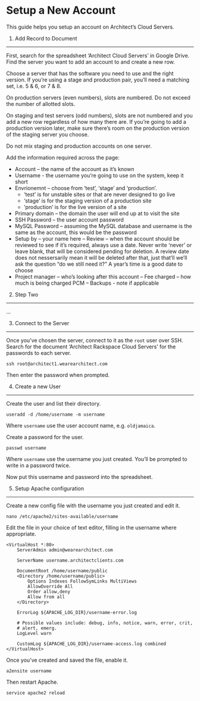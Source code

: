 Setup a New Account
===================

This guide helps you setup an account on Architect’s Cloud Servers.

1. Add Record to Document
-------------------------

First, search for the spreadsheet ‘Architect Cloud Servers’ in Google Drive. Find the server you want to add an account to and create a new row.

Choose a server that has the software you need to use and the right version. If you’re using a stage and production pair, you’ll need a matching set, i.e. 5 & 6, or 7 & 8.

On production servers (even numbers), slots are numbered. Do not exceed the number of allotted slots.

On staging and test servers (odd numbers), slots are not numbered and you add a new row regardless of how many there are. If you’re going to add a production version later, make sure there’s room on the production version of the staging server you choose.

Do not mix staging and production accounts on one server.

Add the information required across the page:

- Account – the name of the account as it’s known
- Username - the username you’re going to use on the system, keep it short
- Envrionemnt – choose from ‘test’, ‘stage’ and ‘production’.
  - ‘test’ is for unstable sites or that are never designed to go live
  - ‘stage’ is for the staging version of a production site
  - ‘production’ is for the live version of a site
- Primary domain – the domain the user will end up at to visit the site
- SSH Password – the user account password
- MySQL Password – assuming the MySQL database and username is the same as the account, this would be the password
- Setup by – your name here
– Review – when the account should be reviewed to see if it’s required, always use a date. Never write ‘never’ or leave blank, that will be considered pending for deletion. A review date does not nessersarily mean it will be deleted after that, just that’ll we’ll ask the question “do we still need it?” A year’s time is a good date to choose
- Project manager – who’s looking after this account
– Fee charged – how much is being charged PCM
– Backups - note if applicable

2. Step Two
-----------

...

3. Connect to the Server
------------------------

Once you’ve chosen the server, connect to it as the `root` user over SSH. Search for the document ‘Architect Rackspace Cloud Servers’ for the passwords to each server.

~~~:bash
ssh root@architect1.wearearchitect.com
~~~

Then enter the password when prompted.

4. Create a new User
--------------------

Create the user and list their directory.

~~~:bash
useradd -d /home/username -m username
~~~

Where `username` use the user account name, e.g. `oldjamaica`.

Create a password for the user.

~~~:bash
passwd username
~~~

Where `username` use the username you just created. You’ll be prompted to write in a password twice.

Now put this username and password into the spreadsheet.

5. Setup Apache configuration
-----------------------------

Create a new config file with the username you just created and edit it.

~~~:bash
nano /etc/apache2/sites-available/username
~~~

Edit the file in your choice of text editor, filling in the username where appropriate.

~~~:apacheconf
<VirtualHost *:80>
    ServerAdmin admin@wearearchitect.com

    ServerName username.architectclients.com

    DocumentRoot /home/username/public
    <Directory /home/username/public>
        Options Indexes FollowSymLinks MultiViews
        AllowOverride All
        Order allow,deny
        Allow from all
    </Directory>

    ErrorLog ${APACHE_LOG_DIR}/username-error.log

    # Possible values include: debug, info, notice, warn, error, crit,
    # alert, emerg.
    LogLevel warn

    CustomLog ${APACHE_LOG_DIR}/username-access.log combined
</VirtualHost>
~~~

Once you’ve created and saved the file, enable it.

~~~:bash
a2ensite username
~~~

Then restart Apache.

~~~:bash
service apache2 reload
~~~
